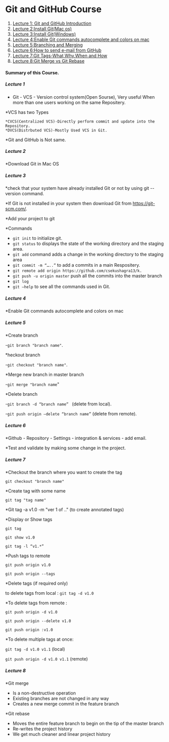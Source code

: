 # Git and GitHub Course

1. [Lecture 1: Git and GitHub Introduction](#Lecture-1)
2. [Lecture 2:Install Git(Mac os)](#Lecture-2)
3. [Lecture 3:Install Git(Windows)](#Lecture-3)
4. [Lecture 4:Enable Git commands autocomplete and colors on mac](#Lecture-4)
5. [Lecture 5:Branching and Merging](#Lecture-5)
6. [Lecture 6:How to send e-mail from GitHub](#Lecture-6)
7. [Lecture 7:Git Tags-What,Why,When and How](#Lecture-7)
8. [Lecture 8:Git Merge vs Git Rebase](#Lecture-8)

#### Summary of this Course.

##### Lecture 1

* Git - VCS - Version control system(Open Sourse), Very useful When more than one users working on the same Repositery.

*VCS has two Types

    *CVCS(Centralized VCS)-Directly perform commit and update into the Repository.
    *DVCS(Distrbuted VCS)-Mostly Used VCS in Git.
    
*Git and GitHub is Not same.

##### Lecture 2

*Download Git in Mac OS

##### Lecture 3

*check that your system have already installed Git or not by using git --version command.

*If Git is not installed in your system then download Git from https://git-scm.com/.

*Add your project to git

*Commands

  - `git init` to initialize git.
  - `git status` to displays the state of the working directory and the staging area.
  - `git add` command adds a change in the working directory to the staging area
  - `git commit -m “…..”` to add a commits in a main Respositery.
  - `git remote add origin https://github.com/csekushagra13/k.`
  - `git push -u origin master` push all the commits into the master branch
  - `git log`
  - `git —help` to see all the commands used in Git.

##### Lecture 4

*Enable Git commands autocomplete and colors on mac

##### Lecture 5

*Create branch

   -`git branch "branch name"`.
   
*heckout branch

   -`git checkout "branch name"`.
   
*Merge new branch in master branch

   -`git merge "branch name`"
   
*Delete branch

   -`git branch -d “branch name” `    (delete from local).
  
   -`git push origin —delete “branch name”`  (delete from remote).

##### Lecture 6

*Github - Repository - Settings - integration & services - add email.

*Test and validate by making some change in the project.

##### Lecture 7

*Checkout the branch where you want to create the tag

   `git checkout "branch name"`

*Create tag with some name

   `git tag "tag name"`

*Git tag -a v1.0 -m "ver 1 of .."  (to create annotated tags) 

*Display or Show tags

   `git tag`
   
   `git show v1.0`
   
   `git tag -l “v1.*”`

*Push tags to remote

   `git push origin v1.0`
   
   `git push origin --tags`

*Delete tags (if required only)

   to delete tags from local :
   `git tag -d v1.0`

*To delete tags from remote :

   `git push origin -d v1.0`
   
   `git push origin --delete v1.0`
   
   `git push origin :v1.0`

*To delete multiple tags at once:

   `git tag -d v1.0 v1.1` (local)
   
   `git push origin -d v1.0 v1.1` (remote)

##### Lecture 8

*Git merge

   - Is a non-destructive operation
   - Existing branches are not changed in any way
   - Creates a new merge commit in the feature branch

*Git rebase

   - Moves the entire feature branch to begin on the tip of the master branch
   - Re-writes the project history
   - We get much cleaner and linear project history
